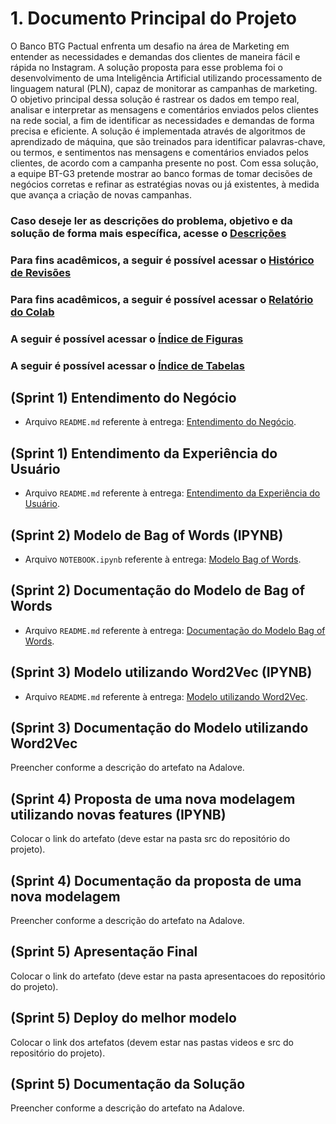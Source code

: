 # 1. Documento Principal do Projeto

O Banco BTG Pactual enfrenta um desafio na área de Marketing em entender as necessidades e demandas dos clientes de maneira fácil e rápida no Instagram. A solução proposta para esse problema foi o desenvolvimento de uma Inteligência Artificial utilizando processamento de linguagem natural (PLN), capaz de monitorar as campanhas de marketing. O objetivo principal dessa solução é rastrear os dados em tempo real, analisar e interpretar as mensagens e comentários enviados pelos clientes na rede social, a fim de identificar as necessidades e demandas de forma precisa e eficiente. A solução é implementada através de algoritmos de aprendizado de máquina, que são treinados para identificar palavras-chave, ou termos, e sentimentos nas mensagens e comentários enviados pelos clientes, de acordo com a campanha presente no post. Com essa solução, a equipe BT-G3 pretende mostrar ao banco formas de tomar decisões de negócios corretas e refinar as estratégias novas ou já existentes, à medida que avança a criação de novas campanhas.

### Caso deseje ler as descrições do problema, objetivo e da solução de forma mais específica, acesse o [Descrições](https://github.com/2023M6T4-Inteli/Projeto3/blob/main/documentos/outros/descricao.md)

### Para fins acadêmicos, a seguir é possível acessar o [Histórico de Revisões](https://github.com/2023M6T4-Inteli/Projeto3/blob/main/documentos/outros/historico_revisao.md)

### Para fins acadêmicos, a seguir é possível acessar o [Relatório do Colab](https://github.com/2023M6T4-Inteli/Projeto3/blob/main/documentos/outros/relatorio_colab.md)

### A seguir é possível acessar o [Índice de Figuras](https://github.com/2023M6T4-Inteli/Projeto3/blob/main/documentos/outros/indice_figuras.md)

### A seguir é possível acessar o [Índice de Tabelas](https://github.com/2023M6T4-Inteli/Projeto3/blob/main/documentos/outros/indice_tabela.md)

## (Sprint 1) Entendimento do Negócio

- Arquivo `README.md` referente à entrega: [Entendimento do Negócio](https://github.com/2023M6T4-Inteli/Projeto3/blob/main/documentos/outros/entendimento_negocio.md).

## (Sprint 1) Entendimento da Experiência do Usuário

- Arquivo `README.md` referente à entrega: [Entendimento da Experiência do Usuário](https://github.com/2023M6T4-Inteli/Projeto3/blob/main/documentos/outros/entendimento_ux.md).

## (Sprint 2) Modelo de Bag of Words (IPYNB)

- Arquivo `NOTEBOOK.ipynb` referente à entrega: [Modelo Bag of Words](https://github.com/2023M6T4-Inteli/Projeto3/blob/main/src/Notebook/BT_G3_Projeto_Modulo6_V01.ipynb).

## (Sprint 2) Documentação do Modelo de Bag of Words

- Arquivo `README.md` referente à entrega: [Documentação do Modelo Bag of Words](https://github.com/2023M6T4-Inteli/Projeto3/blob/main/documentos/outros/bag_of_words.md).

## (Sprint 3) Modelo utilizando Word2Vec (IPYNB)

- Arquivo `README.md` referente à entrega: [Modelo utilizando Word2Vec](https://github.com/2023M6T4-Inteli/Projeto3/blob/main/src/Notebook/Word2Vec_BT_G3_Projeto_Modulo6_V01.ipynb).

## (Sprint 3) Documentação do Modelo utilizando Word2Vec

Preencher conforme a descrição do artefato na Adalove.

## (Sprint 4) Proposta de uma nova modelagem utilizando novas features (IPYNB)

Colocar o link do artefato (deve estar na pasta src do repositório do projeto).

## (Sprint 4) Documentação da proposta de uma nova modelagem

Preencher conforme a descrição do artefato na Adalove.

## (Sprint 5) Apresentação Final

Colocar o link do artefato (deve estar na pasta apresentacoes do repositório do projeto).

## (Sprint 5) Deploy do melhor modelo

Colocar o link dos artefatos (devem estar nas pastas videos e src do repositório do projeto).

## (Sprint 5) Documentação da Solução

Preencher conforme a descrição do artefato na Adalove.
